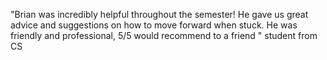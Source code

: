 "Brian was incredibly helpful throughout the semester! He gave us great advice and suggestions on how to move forward when stuck. He was friendly and professional, 5/5 would recommend to a friend
"
student from CS

